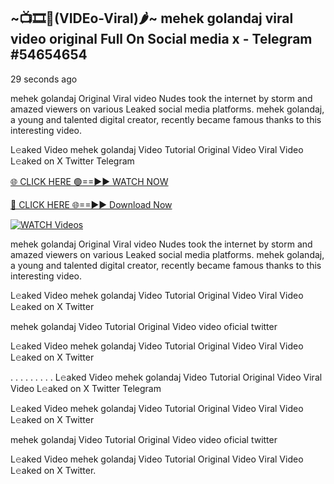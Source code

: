 ## ~📺🎞️👙(VIDEo-Viral)🌶~ mehek golandaj viral video original Full On Social media x  - Telegram #54654654

29 seconds ago

mehek golandaj Original Viral video Nudes took the internet by storm and amazed viewers on various Leaked social media platforms. mehek golandaj, a young and talented digital creator, recently became famous thanks to this interesting video.

L𝚎aked Video mehek golandaj Video Tutorial Original Video Viral Video L𝚎aked on X Twitter Telegram

[🌐 CLICK HERE 🟢==►► WATCH NOW](https://aztvl.blogspot.com/2025/02/leaked.html)

[🔴 CLICK HERE 🌐==►► Download Now](https://aztvl.blogspot.com/2025/02/leaked.html)

[![WATCH Videos](https://i.imgur.com/dJHk4Zq.gif)](https://aztvl.blogspot.com/2025/02/leaked.html)

mehek golandaj Original Viral video Nudes took the internet by storm and amazed viewers on various Leaked social media platforms. mehek golandaj, a young and talented digital creator, recently became famous thanks to this interesting video.

L𝚎aked Video mehek golandaj Video Tutorial Original Video Viral Video L𝚎aked on X Twitter

mehek golandaj Video Tutorial Original Video video oficial twitter

L𝚎aked Video mehek golandaj Video Tutorial Original Video Viral Video L𝚎aked on X Twitter

. . . . . . . . . L𝚎aked Video mehek golandaj Video Tutorial Original Video Viral Video L𝚎aked on X Twitter Telegram

L𝚎aked Video mehek golandaj Video Tutorial Original Video Viral Video L𝚎aked on X Twitter

mehek golandaj Video Tutorial Original Video video oficial twitter

L𝚎aked Video mehek golandaj Video Tutorial Original Video Viral Video L𝚎aked on X Twitter.